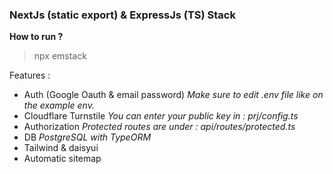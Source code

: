 ### NextJs (static export) & ExpressJs (TS) Stack

**How to run ?**
> npx emstack

Features :
- Auth (Google Oauth & email password)
*Make sure to edit .env file like on the example env.*
- Cloudflare Turnstile
*You can enter your public key in : prj/config.ts*
- Authorization
*Protected routes are under : api/routes/protected.ts*
- DB
*PostgreSQL with TypeORM* 
- Tailwind & daisyui
- Automatic sitemap




